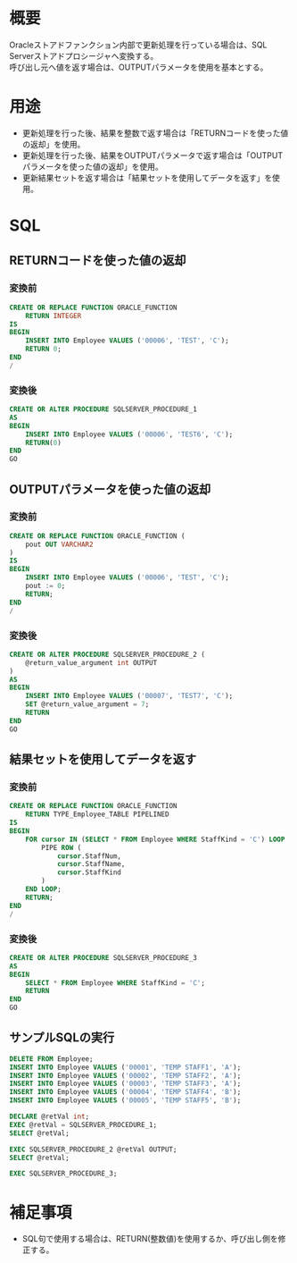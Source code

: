 # 概要

Oracleストアドファンクション内部で更新処理を行っている場合は、SQL Serverストアドプロシージャへ変換する。  
呼び出し元へ値を返す場合は、OUTPUTパラメータを使用を基本とする。

# 用途

* 更新処理を行った後、結果を整数で返す場合は「RETURNコードを使った値の返却」を使用。
* 更新処理を行った後、結果をOUTPUTパラメータで返す場合は「OUTPUTパラメータを使った値の返却」を使用。
* 更新結果セットを返す場合は「結果セットを使用してデータを返す」を使用。

# SQL

## RETURNコードを使った値の返却

### 変換前

```SQL
CREATE OR REPLACE FUNCTION ORACLE_FUNCTION
    RETURN INTEGER 
IS
BEGIN
    INSERT INTO Employee VALUES ('00006', 'TEST', 'C');
    RETURN 0;
END
/
```

### 変換後

```SQL
CREATE OR ALTER PROCEDURE SQLSERVER_PROCEDURE_1
AS
BEGIN
    INSERT INTO Employee VALUES ('00006', 'TEST6', 'C');
    RETURN(0)
END
GO
```

## OUTPUTパラメータを使った値の返却

### 変換前

```SQL
CREATE OR REPLACE FUNCTION ORACLE_FUNCTION (
    pout OUT VARCHAR2
)
IS
BEGIN
    INSERT INTO Employee VALUES ('00006', 'TEST', 'C');
    pout := 0;
    RETURN;
END
/
```

### 変換後

```SQL
CREATE OR ALTER PROCEDURE SQLSERVER_PROCEDURE_2 (
    @return_value_argument int OUTPUT
)
AS
BEGIN
    INSERT INTO Employee VALUES ('00007', 'TEST7', 'C');
    SET @return_value_argument = 7;
    RETURN
END
GO
```

## 結果セットを使用してデータを返す

### 変換前

```SQL
CREATE OR REPLACE FUNCTION ORACLE_FUNCTION
    RETURN TYPE_Employee_TABLE PIPELINED 
IS
BEGIN
    FOR cursor IN (SELECT * FROM Employee WHERE StaffKind = 'C') LOOP
        PIPE ROW (
            cursor.StaffNum,
            cursor.StaffName,
            cursor.StaffKind
        )
    END LOOP;
    RETURN;
END
/
```

### 変換後

```SQL
CREATE OR ALTER PROCEDURE SQLSERVER_PROCEDURE_3
AS
BEGIN
    SELECT * FROM Employee WHERE StaffKind = 'C';
    RETURN
END
GO
```

## サンプルSQLの実行

```SQL
DELETE FROM Employee;
INSERT INTO Employee VALUES ('00001', 'TEMP STAFF1', 'A');
INSERT INTO Employee VALUES ('00002', 'TEMP STAFF2', 'A');
INSERT INTO Employee VALUES ('00003', 'TEMP STAFF3', 'A');
INSERT INTO Employee VALUES ('00004', 'TEMP STAFF4', 'B');
INSERT INTO Employee VALUES ('00005', 'TEMP STAFF5', 'B');

DECLARE @retVal int;
EXEC @retVal = SQLSERVER_PROCEDURE_1;
SELECT @retVal;

EXEC SQLSERVER_PROCEDURE_2 @retVal OUTPUT;
SELECT @retVal;

EXEC SQLSERVER_PROCEDURE_3;
```

# 補足事項

* SQL句で使用する場合は、RETURN(整数値)を使用するか、呼び出し側を修正する。
